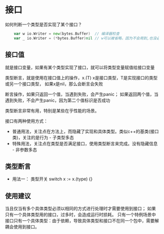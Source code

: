 # 接口

如何判断一个类型是否实现了某个接口？
```go
    var w io.Writer = new(bytes.Buffer)  // 编译器检查
    var _ io.Writer = (*bytes.Buffer)nil // w可以被省略，因为不会用到,也没必要创建一个新变量，使用nil代替也满足要求
```

## 接口值

就是接口变量，如果有某个类型实现了接口，就可以将类型变量赋值给接口变量

类型断言，就是使用在接口值上的操作，x.(T) x是接口类型，T是实现接口的类型或另一个接口类型，
如果x是nil，那么会断言会失败

断言操作，如果只返回一个值，当遇到失败，会产生panic；
如果返回两个值，当遇到失败，不会产生panic，因为第二个值标识是否成功

类型断言非常有用，特别是某些在乎性能的场景。

接口有两种使用方式：
- 普通用法，关注点在方法上，而隐藏了实现和具体类型。类似c++的基类(接口类)，关注的是行为 - 子类型多态
- 特殊用法，关注点在类型是否满足接口，使用类型断言来完成。没有隐藏信息 - 非参数多态

## 类型断言

- 用法一： 类型开关 switch x := x.(type) {}

## 使用建议

当且仅当有多个具体类型必须以相同的方式进行处理时才需要使用到接口；
如果只有一个具体类型用的接口，过多时，会造成运行时损耗。
只有一个特例场景中接口只有一个具体类型：由于依赖，导致具体类型和接口不在同一个包中，需要解耦会使用到接口。


